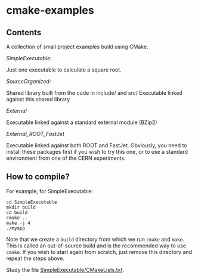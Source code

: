 cmake-examples
==============

## Contents

A collection of small project examples build using CMake.

*SimpleExecutable:*

Just one executable to calculate a square root. 

*SourceOrganized:*

Shared library built from the code in include/ and src/
Executable linked against this shared library

*External*

Executable linked against a standard external module (BZip2)

*External_ROOT_FastJet*

Executable linked against both ROOT and FastJet.
Obviously, you need to install these packages first if you
wish to try this one, or to use a standard environment from
one of the CERN experiments.

## How to compile?

For example, for SimpleExecutable: 

```
cd SimpleExecutable
mkdir build
cd build
cmake ..
make -j 4
./myapp
```

Note that we create a `build` directory from which we run `cmake` and `make`.
This is called an out-of-source build and is the recommended way to use `cmake`.
If you wish to start again from scratch, just remove this directory and repeat the steps above. 

Study the file [SimpleExecutable/CMakeLists.txt](https://github.com/cbernet/cmake-examples/blob/master/SimpleExecutable/CMakeLists.txt).